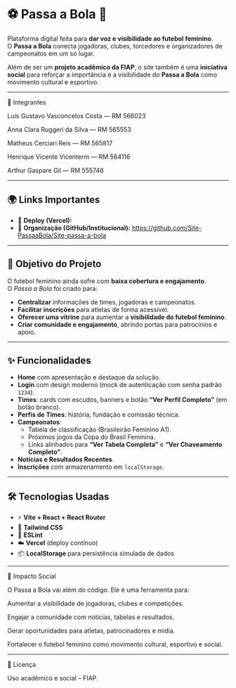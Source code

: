 # ⚽ Passa a Bola 💜

Plataforma digital feita para **dar voz e visibilidade ao futebol feminino**.  
O **Passa a Bola** conecta jogadoras, clubes, torcedores e organizadores de campeonatos em um só lugar.  

Além de ser um **projeto acadêmico da FIAP**, o site também é uma **iniciativa social** para reforçar a importância e a visibilidade do **Passa a Bola** como movimento cultural e esportivo.

---
👥 Integrantes


Luis Gustavo Vasconcelos Costa — RM 566023

Anna Clara Ruggeri da Silva — RM 565553

Matheus Cerciari Reis — RM 565817

Henrique Vicente Vicenterm — RM 564116

Arthur Gaspare Gil — RM 555746

---

## 🌍 Links Importantes
- 🔗 **Deploy (Vercel):** 
- 🏢 **Organização (GitHub/Institucional):** https://github.com/Site-PassaaBola/Site-passa-a-bola

---

## 🎯 Objetivo do Projeto
O futebol feminino ainda sofre com **baixa cobertura e engajamento**.  
O *Passa a Bola* foi criado para:
- **Centralizar** informações de times, jogadoras e campeonatos.
- **Facilitar inscrições** para atletas de forma acessível.
- **Oferecer uma vitrine** para aumentar a **visibilidade do futebol feminino**.
- **Criar comunidade e engajamento**, abrindo portas para patrocínios e apoio.

---

## ✨ Funcionalidades
- **Home** com apresentação e destaque da solução.  
- **Login** com design moderno (mock de autenticação com senha padrão `1234`).  
- **Times**: cards com escudos, banners e botão **“Ver Perfil Completo”** (em botão branco).  
- **Perfis de Times**: história, fundação e comissão técnica.  
- **Campeonatos**:  
  - Tabela de classificação (Brasileirão Feminino A1).  
  - Próximos jogos da Copa do Brasil Feminina.  
  - Links alinhados para **“Ver Tabela Completa”** e **“Ver Chaveamento Completo”**.  
- **Notícias e Resultados Recentes**.  
- **Inscrições** com armazenamento em `localStorage`.

---

## 🛠️ Tecnologias Usadas
- ⚡ **Vite + React + React Router**  
- 🎨 **Tailwind CSS**  
- 🔎 **ESLint**  
- ☁️ **Vercel** (deploy contínuo)  
- 📦 **LocalStorage** para persistência simulada de dados  

---
📣 Impacto Social

O Passa a Bola vai além do código. Ele é uma ferramenta para:

Aumentar a visibilidade de jogadoras, clubes e competições.

Engajar a comunidade com notícias, tabelas e resultados.

Gerar oportunidades para atletas, patrocinadores e mídia.

Fortalecer o futebol feminino como movimento cultural, esportivo e social.

---

📄 Licença

Uso acadêmico e social – FIAP.






